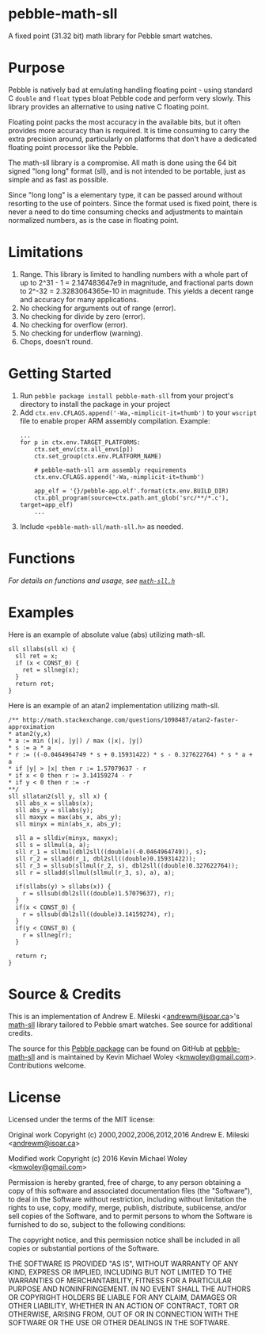 # pebble-math-sll
A fixed point (31.32 bit) math library for Pebble smart watches.

# Purpose
Pebble is natively bad at emulating handling floating point - using standard C `double` and `float` types bloat Pebble code and perform very slowly. This library provides an alternative to using native C floating point.

Floating point packs the most accuracy in the available bits, but it often provides more accuracy than is required. It is time consuming to carry the extra precision around, particularly on platforms that don't have a dedicated floating point processor like the Pebble.

The math-sll library is a compromise.  All math is done using the 64 bit signed "long long" format (sll), and is not intended to be portable, just as simple and as fast as possible.

Since "long long" is a elementary type, it can be passed around without resorting to the use of pointers.  Since the format used is fixed point, there is never a need to do time consuming checks and adjustments to maintain normalized numbers, as is the case in floating point.
 
# Limitations
1. Range. This library is limited to handling numbers with a whole part of up to 2^31 - 1 = 2.147483647e9 in magnitude, and fractional parts down to 2^-32 = 2.3283064365e-10 in magnitude. This yields a decent range and accuracy for many applications.
2. No checking for arguments out of range (error).
3. No checking for divide by zero (error).
4. No checking for overflow (error).
5. No checking for underflow (warning).
6. Chops, doesn't round.

# Getting Started

1. Run `pebble package install pebble-math-sll` from your project's directory to install the package in your project
2. Add `ctx.env.CFLAGS.append('-Wa,-mimplicit-it=thumb')` to your `wscript` file to enable proper ARM assembly compilation. Example:
    ```
    ...
    for p in ctx.env.TARGET_PLATFORMS:
        ctx.set_env(ctx.all_envs[p])
        ctx.set_group(ctx.env.PLATFORM_NAME)
        
        # pebble-math-sll arm assembly requirements
        ctx.env.CFLAGS.append('-Wa,-mimplicit-it=thumb')

        app_elf = '{}/pebble-app.elf'.format(ctx.env.BUILD_DIR)
        ctx.pbl_program(source=ctx.path.ant_glob('src/**/*.c'), target=app_elf)
        ...
    ```
3. Include `<pebble-math-sll/math-sll.h>` as needed.
 
# Functions
*For details on functions and usage, see [`math-sll.h`](https://github.com/aemileski/math-sll/blob/master/math-sll.h)*

# Examples
Here is an example of absolute value (abs) utilizing math-sll.
```
sll sllabs(sll x) {
  sll ret = x;
  if (x < CONST_0) {
    ret = sllneg(x);
  }
  return ret;
}
```

Here is an example of an atan2 implementation utilizing math-sll.
```
/** http://math.stackexchange.com/questions/1098487/atan2-faster-approximation
* atan2(y,x)
* a := min (|x|, |y|) / max (|x|, |y|)
* s := a * a
* r := ((-0.0464964749 * s + 0.15931422) * s - 0.327622764) * s * a + a
* if |y| > |x| then r := 1.57079637 - r
* if x < 0 then r := 3.14159274 - r
* if y < 0 then r := -r
**/
sll sllatan2(sll y, sll x) {
  sll abs_x = sllabs(x);
  sll abs_y = sllabs(y);
  sll maxyx = max(abs_x, abs_y);
  sll minyx = min(abs_x, abs_y);

  sll a = slldiv(minyx, maxyx);
  sll s = sllmul(a, a);
  sll r_1 = sllmul(dbl2sll((double)(-0.0464964749)), s);
  sll r_2 = slladd(r_1, dbl2sll((double)0.15931422));
  sll r_3 = sllsub(sllmul(r_2, s), dbl2sll((double)0.327622764));
  sll r = slladd(sllmul(sllmul(r_3, s), a), a);

  if(sllabs(y) > sllabs(x)) {
    r = sllsub(dbl2sll((double)1.57079637), r);
  }
  if(x < CONST_0) {
    r = sllsub(dbl2sll((double)3.14159274), r);
  }
  if(y < CONST_0) {
    r = sllneg(r);
  }

  return r;
}
```

# Source & Credits
This is an implementation of Andrew E. Mileski <<andrewm@isoar.ca>>'s [math-sll](https://github.com/aemileski/math-sll) library tailored to Pebble smart watches. See source for additional credits.

The source for this [Pebble package](https://developer.pebble.com/guides/pebble-packages/) can be found on GitHub at [pebble-math-sll](https://github.com/kmwoley/pebble-math-sll/) and is maintained by Kevin Michael Woley <<kmwoley@gmail.com>>. Contributions welcome.

# License
 Licensed under the terms of the MIT license:
 
 Original work Copyright (c) 2000,2002,2006,2012,2016 Andrew E. Mileski <<andrewm@isoar.ca>>
 
 Modified work Copyright (c) 2016 Kevin Michael Woley <<kmwoley@gmail.com>>
 
 Permission is hereby granted, free of charge, to any person obtaining a copy of this software and associated documentation files (the "Software"), to deal in the Software without restriction, including without limitation the rights to use, copy, modify, merge, publish, distribute, sublicense, and/or sell copies of the Software, and to permit persons to whom the Software is furnished to do so, subject to the following conditions:

The copyright notice, and this permission notice shall be included in all copies or substantial portions of the Software.

THE SOFTWARE IS PROVIDED "AS IS", WITHOUT WARRANTY OF ANY KIND, EXPRESS OR IMPLIED, INCLUDING BUT NOT LIMITED TO THE WARRANTIES OF MERCHANTABILITY, FITNESS FOR A PARTICULAR PURPOSE AND NONINFRINGEMENT. IN NO EVENT SHALL THE AUTHORS OR COPYRIGHT HOLDERS BE LIABLE FOR ANY CLAIM, DAMAGES OR OTHER LIABILITY, WHETHER IN AN ACTION OF CONTRACT, TORT OR OTHERWISE, ARISING FROM, OUT OF OR IN CONNECTION WITH THE SOFTWARE OR THE USE OR OTHER DEALINGS IN THE SOFTWARE.
